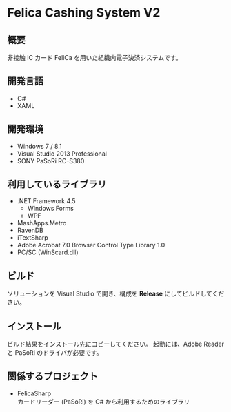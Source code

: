 Felica Cashing System V2
========================

## 概要
非接触 IC カード FeliCa を用いた組織内電子決済システムです。

## 開発言語
- C#
- XAML

## 開発環境
- Windows 7 / 8.1
- Visual Studio 2013 Professional
- SONY PaSoRi RC-S380

## 利用しているライブラリ
- .NET Framework 4.5
  - Windows Forms
  - WPF
- MashApps.Metro
- RavenDB
- iTextSharp
- Adobe Acrobat 7.0 Browser Control Type Library 1.0
- PC/SC (WinScard.dll)

## ビルド
ソリューションを Visual Studio で開き、構成を **Release** にしてビルドしてください。

## インストール
ビルド結果をインストール先にコピーしてください。
起動には、Adobe Reader と PaSoRi のドライバが必要です。

## 関係するプロジェクト
- FelicaSharp<br />
  カードリーダー (PaSoRi) を C# から利用するためのライブラリ
